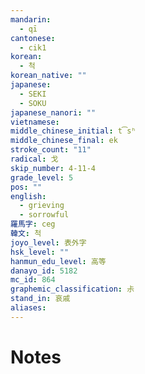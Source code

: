 ```yaml
---
mandarin:
  - qī
cantonese:
  - cik1
korean:
  - 척
korean_native: ""
japanese:
  - SEKI
  - SOKU
japanese_nanori: ""
vietnamese:
middle_chinese_initial: t͡sʰ
middle_chinese_final: ek
stroke_count: "11"
radical: 戈
skip_number: 4-11-4
grade_level: 5
pos: ""
english:
  - grieving
  - sorrowful
羅馬字: ceg
韓文: 척
joyo_level: 表外字
hsk_level: ""
hanmun_edu_level: 高等
danayo_id: 5182
mc_id: 864
graphemic_classification: 尗
stand_in: 哀戚
aliases:
---
```


# Notes
